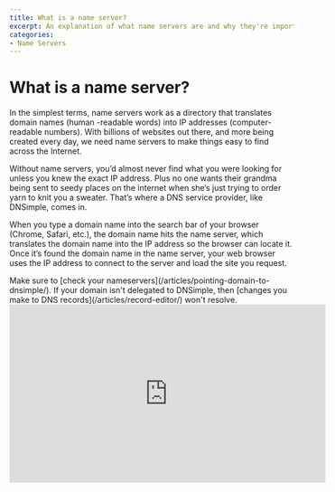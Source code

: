 ```yaml
---
title: What is a name server?
excerpt: An explanation of what name servers are and why they're important.
categories:
- Name Servers
---
```


# What is a name server?

In the simplest terms, name servers work as a directory that translates domain names (human
-readable words) into IP addresses (computer-readable numbers). With billions of websites out there, and more being created every day, we need name servers to make things easy to find across the Internet.

Without name servers, you’d almost never find what you were looking for unless you knew the exact IP address. Plus no one wants their grandma being sent to seedy places on the internet when she’s just trying to order yarn to knit you a sweater. That’s where a DNS service provider, like DNSimple, comes in.

When you type a domain name into the search bar of your browser (Chrome, Safari, etc.), the domain name hits the name server, which translates the domain name into the IP address so the browser can locate it. Once it’s found the domain name in the name server, your web browser uses the IP address to connect to the server and load the site you request.

<note>
Make sure to [check your nameservers](/articles/pointing-domain-to-dnsimple/). If your domain isn't delegated to DNSimple, then [changes you make to DNS records](/articles/record-editor/) won't resolve.
</note>

<center><iframe width="560" height="315" src="https://www.youtube.com/embed/2WdF1zT01HY" frameborder="0" allow="accelerometer; autoplay; clipboard-write; encrypted-media; gyroscope; picture-in-picture" allowfullscreen></iframe></center>

